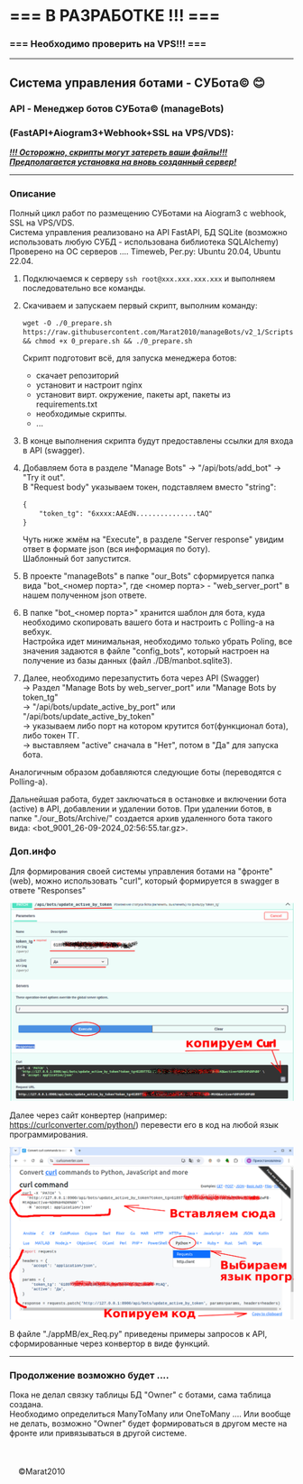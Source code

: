 # === В РАЗРАБОТКЕ !!! ===
### === Необходимо проверить на VPS!!! ===

---

## Система управления ботами - СУБота&#169; 😊
### API - Менеджер ботов СУБота©️  (manageBots)
### (FastAPI+Aiogram3+Webhook+SSL на VPS/VDS): 

<u>***!!! Осторожно, скрипты могут затереть ваши файлы!!!***</u>  
<u>***Предполагается установка на вновь созданный сервер!***</u>  

---
### Описание
Полный цикл работ по размещению СУБотами на Aiogram3 c webhook, SSL на VPS/VDS.  
Система управления реализовано на API FastAPI, БД SQLite (возможно использовать любую СУБД - использована библиотека SQLAlchemy)  
Проверено на ОС серверов .... Timeweb, Рег.ру:  Ubuntu 20.04, Ubuntu 22.04.

1. Подключаемся к серверу `ssh root@xxx.xxx.xxx.xxx` и выполняем последовательно все команды.    

2. Скачиваем и запускаем первый скрипт, выполним команду:  
    ```
    wget -O ./0_prepare.sh https://raw.githubusercontent.com/Marat2010/manageBots/v2_1/Scripts/0_prepare.sh && chmod +x 0_prepare.sh && ./0_prepare.sh
    ```
   Скрипт подготовит всё, для запуска менеджера ботов: 
   - скачает репозиторий
   - установит и настроит nginx
   - установит вирт. окружение, пакеты apt, пакеты из requirements.txt
   - необходимые скрипты.
   - ...

3. В конце выполнения скрипта будут предоставлены ссылки для входа в API (swagger).
4. Добавляем бота в разделе "Manage Bots" -> "/api/bots/add_bot" -> "Try it out".  
   В "Request body" указываем токен, подставляем вместо "string":
   ```
   {
       "token_tg": "6xxxx:AAEdN...............tAQ"
   }
   ```
   Чуть ниже жмём на "Execute", в разделе "Server response" увидим ответ в формате json (вся 
  информация по боту).  
   Шаблонный бот запустится.
5. В проекте "manageBots" в папке "our_Bots" сформируется папка вида "bot_<номер порта>",
  где <номер порта> - "web_server_port" в нашем полученном json ответе.
6. В папке "bot_<номер порта>" хранится шаблон для бота, куда необходимо скопировать 
  вашего бота и настроить с Polling-а на вебхук.  
   Настройка идет минимальная, необходимо только убрать Poling, все значения задаются в 
  файле "config_bots", который настроен на получение из базы данных (файл ./DB/manbot.sqlite3).
7. Далее, необходимо перезапустить бота через API (Swagger)  
  -> Раздел "Manage Bots by web_server_port" 
  или "Manage Bots by token_tg"  
  -> "/api/bots/update_active_by_port" или "/api/bots/update_active_by_token"  
  -> указываем либо порт на котором крутится бот(функционал бота), либо токен ТГ.  
  -> выставляем "active" сначала в "Нет", потом в "Да" для запуска бота.
   
Аналогичным образом добавляются следующие боты (переводятся с Polling-а).

Дальнейшая работа, будет заключаться в остановке и включении бота (active) в API, добавлении и удалении ботов.
При удалении ботов, в папке "./our_Bots/Archive/" создается архив удаленного бота такого 
вида: <bot_9001_26-09-2024_02:56:55.tar.gz>.

### Доп.инфо
Для формирования своей системы управления ботами на "фронте" (web), можно использовать "curl", 
который формируется в swagger в ответе "Responses"  

![](curl.png)

Далее через сайт конвертер (например: https://curlconverter.com/python/) перевести его в код 
на любой язык программирования.

<img src="convert.png"/>

В файле "./appMB/ex_Req.py" приведены примеры запросов к API, сформированные 
через конвертор в виде функций.

---
 
### Продолжение возможно будет ....
Пока не делал связку таблицы БД "Owner" с ботами, сама таблица создана.  
Необходимо определиться ManyToMany или OneToMany ....
Или вообще не делать, возможно "Owner" будет формироваться в другом месте на фронте 
или привязываться в другой системе.
\
\
\
<br>
&nbsp;&nbsp;&nbsp;&nbsp;©Marat2010


